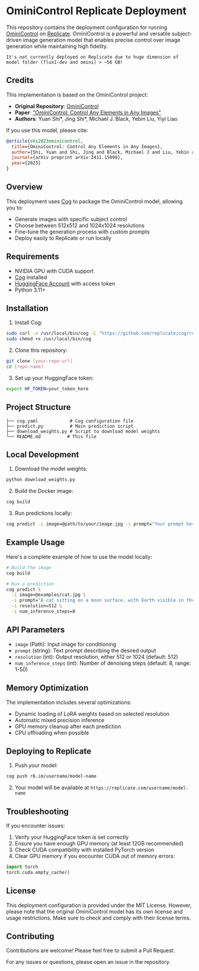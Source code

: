 # OminiControl Replicate Deployment

This repository contains the deployment configuration for running [OminiControl](https://github.com/Yuanshi9815/OminiControl) on [Replicate](https://replicate.com). OminiControl is a powerful and versatile subject-driven image generation model that enables precise control over image generation while maintaining high fidelity.

```
It's not currently deployed on Replicate due to huge dimension of model folder (flux1-dev and omini) > ~56 GB!
```

## Credits

This implementation is based on the OminiControl project:

- **Original Repository**: [OminiControl](https://github.com/Yuanshi9815/OminiControl)
- **Paper**: ["OminiControl: Control Any Elements in Any Images"](https://arxiv.org/abs/2411.15098)
- **Authors**: Yuan Shi*, Jing Shi*, Michael J. Black, Yebin Liu, Yiyi Liao

If you use this model, please cite:
```bibtex
@article{shi2023ominicontrol,
  title={OminiControl: Control Any Elements in Any Images},
  author={Shi, Yuan and Shi, Jing and Black, Michael J and Liu, Yebin and Liao, Yiyi},
  journal={arXiv preprint arXiv:2411.15098},
  year={2023}
}
```

## Overview

This deployment uses [Cog](https://github.com/replicate/cog) to package the OminiControl model, allowing you to:
- Generate images with specific subject control
- Choose between 512x512 and 1024x1024 resolutions
- Fine-tune the generation process with custom prompts
- Deploy easily to Replicate or run locally

## Requirements

- NVIDIA GPU with CUDA support
- [Cog](https://github.com/replicate/cog) installed
- [HuggingFace Account](https://huggingface.co/) with access token
- Python 3.11+

## Installation

1. Install Cog:
```bash
sudo curl -o /usr/local/bin/cog -L "https://github.com/replicate/cog/releases/latest/download/cog_$(uname -s)_$(uname -m)"
sudo chmod +x /usr/local/bin/cog
```

2. Clone this repository:
```bash
git clone [your-repo-url]
cd [repo-name]
```

3. Set up your HuggingFace token:
```bash
export HF_TOKEN=your_token_here
```

## Project Structure

```
├── cog.yaml            # Cog configuration file
├── predict.py          # Main prediction script
├── download_weights.py # Script to download model weights
└── README.md          # This file
```

## Local Development

1. Download the model weights:
```bash
python download_weights.py
```

2. Build the Docker image:
```bash
cog build
```

3. Run predictions locally:
```bash
cog predict -i image=@path/to/your/image.jpg -i prompt="Your prompt here" -i resolution=512
```

## Example Usage

Here's a complete example of how to use the model locally:

```bash
# Build the image
cog build

# Run a prediction
cog predict \
  -i image=@examples/cat.jpg \
  -i prompt="A cat sitting on a moon surface, with Earth visible in the background" \
  -i resolution=512 \
  -i num_inference_steps=8
```

## API Parameters

- `image` (Path): Input image for conditioning
- `prompt` (string): Text prompt describing the desired output
- `resolution` (int): Output resolution, either 512 or 1024 (default: 512)
- `num_inference_steps` (int): Number of denoising steps (default: 8, range: 1-50)

## Memory Optimization

The implementation includes several optimizations:
- Dynamic loading of LoRA weights based on selected resolution
- Automatic mixed precision inference
- GPU memory cleanup after each prediction
- CPU offloading when possible

## Deploying to Replicate

1. Push your model:
```bash
cog push r8.im/username/model-name
```

2. Your model will be available at `https://replicate.com/username/model-name`

## Troubleshooting

If you encounter issues:

1. Verify your HuggingFace token is set correctly
2. Ensure you have enough GPU memory (at least 12GB recommended)
3. Check CUDA compatibility with installed PyTorch version
4. Clear GPU memory if you encounter CUDA out of memory errors:
```python
import torch
torch.cuda.empty_cache()
```

## License

This deployment configuration is provided under the MIT License. However, please note that the original OminiControl model has its own license and usage restrictions. Make sure to check and comply with their license terms.

## Contributing

Contributions are welcome! Please feel free to submit a Pull Request.

For any issues or questions, please open an issue in the repository.